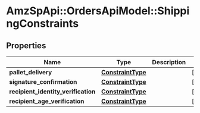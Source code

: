 # AmzSpApi::OrdersApiModel::ShippingConstraints

## Properties
Name | Type | Description | Notes
------------ | ------------- | ------------- | -------------
**pallet_delivery** | [**ConstraintType**](ConstraintType.md) |  | [optional] 
**signature_confirmation** | [**ConstraintType**](ConstraintType.md) |  | [optional] 
**recipient_identity_verification** | [**ConstraintType**](ConstraintType.md) |  | [optional] 
**recipient_age_verification** | [**ConstraintType**](ConstraintType.md) |  | [optional] 

